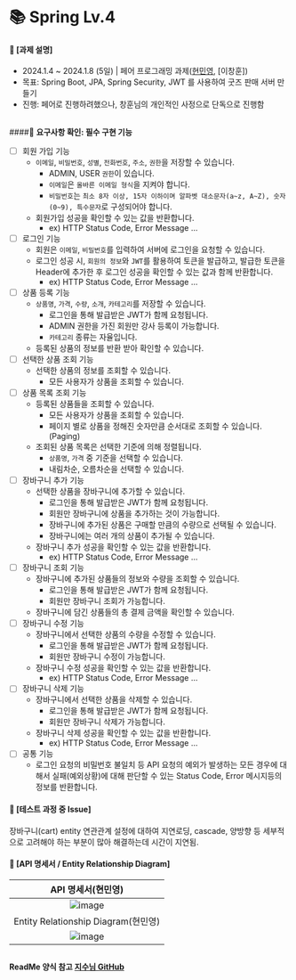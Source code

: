 ####
# 📚 Spring Lv.4
#### 📌 [과제 설명]
- 2024.1.4 ~ 2024.1.8 (5일) | 페어 프로그래밍 과제([현민영](https://github.com/95hyun), [이창훈])
- 목표: Spring Boot, JPA, Spring Security, JWT 를 사용하여 굿즈 판매 서버 만들기
- 진행: 페어로 진행하려했으나, 창훈님의 개인적인 사정으로 단독으로 진행함
##
####🚩 **요구사항 확인: 필수 구현 기능**
- [ ]  회원 가입 기능
    - `이메일`, `비밀번호`, `성별`, `전화번호`, `주소`, `권한`을 저장할 수 있습니다.
        - ADMIN, USER `권한`이 있습니다.
        - `이메일`은  `올바른 이메일 형식`을 지켜야 합니다.
        - `비밀번호`는  `최소 8자 이상, 15자 이하이며 알파벳 대소문자(a~z, A~Z), 숫자(0~9), 특수문자`로 구성되어야 합니다.
    - 회원가입 성공을 확인할 수 있는 값을 반환합니다.
        - ex) HTTP Status Code, Error Message …    
- [ ]  로그인 기능
    - 회원은 `이메일`, `비밀번호`를 입력하여 서버에 로그인을 요청할 수 있습니다.
    - 로그인 성공 시, `회원의 정보`와 `JWT`를 활용하여 토큰을 발급하고,
    발급한 토큰을 Header에 추가한 후 로그인 성공을 확인할 수 있는 값과 함께 반환합니다.
        - ex) HTTP Status Code, Error Message …
- [ ]  상품 등록 기능
    - `상품명`, `가격`, `수량`, `소개`, `카테고리`를 저장할 수 있습니다.
        - 로그인을 통해 발급받은 JWT가 함께 요청됩니다.
        - ADMIN 권한을 가진 회원만 강사 등록이 가능합니다.
        - `카테고리` 종류는 자율입니다.
    - 등록된 상품의 정보를 반환 받아 확인할 수 있습니다.
- [ ]  선택한 상품 조회 기능
    - 선택한 상품의 정보를 조회할 수 있습니다.
        - 모든 사용자가 상품을 조회할 수 있습니다.
- [ ]  상품 목록 조회 기능
    - 등록된 상품들을 조회할 수 있습니다.
        - 모든 사용자가 상품을 조회할 수 있습니다.
        - 페이지 별로 상품을 정해진 숫자만큼 순서대로 조회할 수 있습니다. (Paging)
    - 조회된 상품 목록은 선택한 기준에 의해 정렬됩니다.
        - `상품명`, `가격` 중 기준을 선택할 수 있습니다.
        - 내림차순, 오름차순을 선택할 수 있습니다.
- [ ]  장바구니 추가 기능
    - 선택한 상품을 장바구니에 추가할 수 있습니다.
        - 로그인을 통해 발급받은 JWT가 함께 요청됩니다.
        - 회원만 장바구니에 상품을 추가하는 것이 가능합니다.
        - 장바구니에 추가된 상품은 구매할 만큼의 수량으로 선택될 수 있습니다.
        - 장바구니에는 여러 개의 상품이 추가될 수 있습니다.
    - 장바구니 추가 성공을 확인할 수 있는 값을 반환합니다.
        - ex) HTTP Status Code, Error Message …
- [ ]  장바구니 조회 기능
    - 장바구니에 추가된 상품들의 정보와 수량을 조회할 수 있습니다.
        - 로그인을 통해 발급받은 JWT가 함께 요청됩니다.
        - 회원만 장바구니 조회가 가능합니다.
    - 장바구니에 담긴 상품들의 총 결제 금액을 확인할 수 있습니다.
- [ ]  장바구니 수정 기능
    - 장바구니에서 선택한 상품의 수량을 수정할 수 있습니다.
        - 로그인을 통해 발급받은 JWT가 함께 요청됩니다.
        - 회원만 장바구니 수정이 가능합니다.
    - 장바구니 수정 성공을 확인할 수 있는 값을 반환합니다.
        - ex) HTTP Status Code, Error Message …
- [ ]  장바구니 삭제 기능
    - 장바구니에서 선택한 상품을 삭제할 수 있습니다.
        - 로그인을 통해 발급받은 JWT가 함께 요청됩니다.
        - 회원만 장바구니 삭제가 가능합니다.
    - 장바구니 삭제 성공을 확인할 수 있는 값을 반환합니다.
        - ex) HTTP Status Code, Error Message …
- [ ]  공통 기능
    - 로그인 요청의 비밀번호 불일치 등 API 요청의 예외가 발생하는 모든 경우에 대해서 실패(예외상황)에 대해 판단할 수 있는 Status Code, Error 메시지등의 정보를 반환합니다.
#### 📌 [테스트 과정 중 Issue]
장바구니(cart) entity 연관관계 설정에 대하여 지연로딩, cascade, 양방향 등 세부적으로 고려해야 하는 부분이 많아 해결하는데 시간이 지연됨.
#### 📌 [API 명세서 / Entity Relationship Diagram]
|API 명세서(현민영)|
|:---:|
|![image](https://github.com/95hyun/spring-hanghae99-auth/assets/151743721/124ff588-62dc-4970-99e9-d6cfa30d6db7)|
|Entity Relationship Diagram(현민영)|
|![image](https://github.com/95hyun/spring-hanghae99-auth/assets/151743721/562faec3-8ee9-4966-b1d6-de985b6cdc2d)|
##
#### ReadMe 양식 참고 [지수님 GitHub](https://github.com/jisulee-shsf/spring-hanghae99-assignment-level2)
